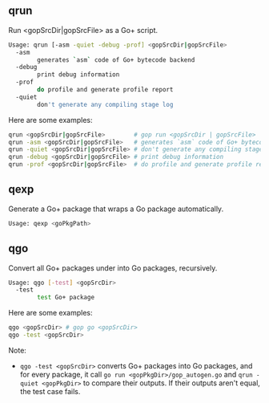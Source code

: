 ## qrun

Run <gopSrcDir|gopSrcFile> as a Go+ script.

```bash
Usage: qrun [-asm -quiet -debug -prof] <gopSrcDir|gopSrcFile>
  -asm
    	generates `asm` code of Go+ bytecode backend
  -debug
    	print debug information
  -prof
    	do profile and generate profile report
  -quiet
    	don't generate any compiling stage log
```

Here are some examples:

```bash
qrun <gopSrcDir|gopSrcFile>        # gop run <gopSrcDir | gopSrcFile>
qrun -asm <gopSrcDir|gopSrcFile>   # generates `asm` code of Go+ bytecode backend
qrun -quiet <gopSrcDir|gopSrcFile> # don't generate any compiling stage log
qrun -debug <gopSrcDir|gopSrcFile> # print debug information
qrun -prof <gopSrcDir|gopSrcFile>  # do profile and generate profile report
```

## qexp

Generate a Go+ package that wraps a Go package automatically.

```bash
Usage: qexp <goPkgPath>
```

## qgo

Convert all Go+ packages under <gopSrcDir> into Go packages, recursively.

```bash
Usage: qgo [-test] <gopSrcDir>
  -test
    	test Go+ package
```

Here are some examples:

```bash
qgo <gopSrcDir> # gop go <gopSrcDir>
qgo -test <gopSrcDir>
```

Note:

* `qgo -test <gopSrcDir>` converts Go+ packages into Go packages, and for every package, it call `go run <gopPkgDir>/gop_autogen.go` and `qrun -quiet <gopPkgDir>` to compare their outputs. If their outputs aren't equal, the test case fails.
